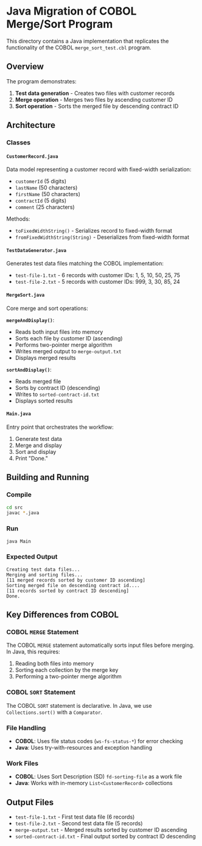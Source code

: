 # Java Migration of COBOL Merge/Sort Program

This directory contains a Java implementation that replicates the functionality of the COBOL `merge_sort_test.cbl` program.

## Overview

The program demonstrates:
1. **Test data generation** - Creates two files with customer records
2. **Merge operation** - Merges two files by ascending customer ID
3. **Sort operation** - Sorts the merged file by descending contract ID

## Architecture

### Classes

#### `CustomerRecord.java`
Data model representing a customer record with fixed-width serialization:
- `customerId` (5 digits)
- `lastName` (50 characters)
- `firstName` (50 characters)
- `contractId` (5 digits)
- `comment` (25 characters)

Methods:
- `toFixedWidthString()` - Serializes record to fixed-width format
- `fromFixedWidthString(String)` - Deserializes from fixed-width format

#### `TestDataGenerator.java`
Generates test data files matching the COBOL implementation:
- `test-file-1.txt` - 6 records with customer IDs: 1, 5, 10, 50, 25, 75
- `test-file-2.txt` - 5 records with customer IDs: 999, 3, 30, 85, 24

#### `MergeSort.java`
Core merge and sort operations:

**`mergeAndDisplay()`**:
- Reads both input files into memory
- Sorts each file by customer ID (ascending)
- Performs two-pointer merge algorithm
- Writes merged output to `merge-output.txt`
- Displays merged results

**`sortAndDisplay()`**:
- Reads merged file
- Sorts by contract ID (descending)
- Writes to `sorted-contract-id.txt`
- Displays sorted results

#### `Main.java`
Entry point that orchestrates the workflow:
1. Generate test data
2. Merge and display
3. Sort and display
4. Print "Done."

## Building and Running

### Compile
```bash
cd src
javac *.java
```

### Run
```bash
java Main
```

### Expected Output
```
Creating test data files...
Merging and sorting files...
[11 merged records sorted by customer ID ascending]
Sorting merged file on descending contract id....
[11 records sorted by contract ID descending]
Done.
```

## Key Differences from COBOL

### COBOL `MERGE` Statement
The COBOL `MERGE` statement automatically sorts input files before merging. In Java, this requires:
1. Reading both files into memory
2. Sorting each collection by the merge key
3. Performing a two-pointer merge algorithm

### COBOL `SORT` Statement
The COBOL `SORT` statement is declarative. In Java, we use `Collections.sort()` with a `Comparator`.

### File Handling
- **COBOL**: Uses file status codes (`ws-fs-status-*`) for error checking
- **Java**: Uses try-with-resources and exception handling

### Work Files
- **COBOL**: Uses Sort Description (SD) `fd-sorting-file` as a work file
- **Java**: Works with in-memory `List<CustomerRecord>` collections

## Output Files

- `test-file-1.txt` - First test data file (6 records)
- `test-file-2.txt` - Second test data file (5 records)
- `merge-output.txt` - Merged results sorted by customer ID ascending
- `sorted-contract-id.txt` - Final output sorted by contract ID descending
